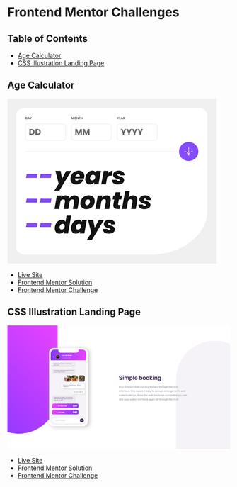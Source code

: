 # Frontend Mentor Challenges

## Table of Contents
- [Age Calculator](#age-calculator)
- [CSS Illustration Landing Page](#css-illustration-landing-page)

## Age Calculator
![](./age-calculator/screenshot.PNG)
- [Live Site](https://frontend-mentor-age-calculator-khaki.vercel.app/)
- [Frontend Mentor Solution](https://www.frontendmentor.io/solutions/responsive-age-calculator-with-form-validation-b7HEHYxn9X)
- [Frontend Mentor Challenge](https://www.frontendmentor.io/challenges/age-calculator-app-dF9DFFpj-Q)

## CSS Illustration Landing Page
![](./css-illustration/screenshot.PNG)
- [Live Site](https://frontend-mentor-css-illustration.vercel.app/)
- [Frontend Mentor Solution](#)
- [Frontend Mentor Challenge](https://www.frontendmentor.io/challenges/chat-app-css-illustration-O5auMkFqY)
